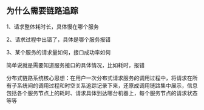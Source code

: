 ## 为什么需要链路追踪

1、请求整体耗时长，具体慢在哪个服务

2、请求过程中出错了，具体是哪个服务报错

3、某个服务的请求量如何，接口成功率如何

简单说就是需要知道服务接口的具体情况，比如耗时，报错

分布式链路系统核心思想：在用户一次分布式请求服务的调用过程中，将请求在所有子系统间的调用过程和时空关系追踪记录下来，还原成调用链路集中展示，信息包括各个服务节点上的耗时、请求具体到达哪台机器上，每个服务节点的请求状态等等
